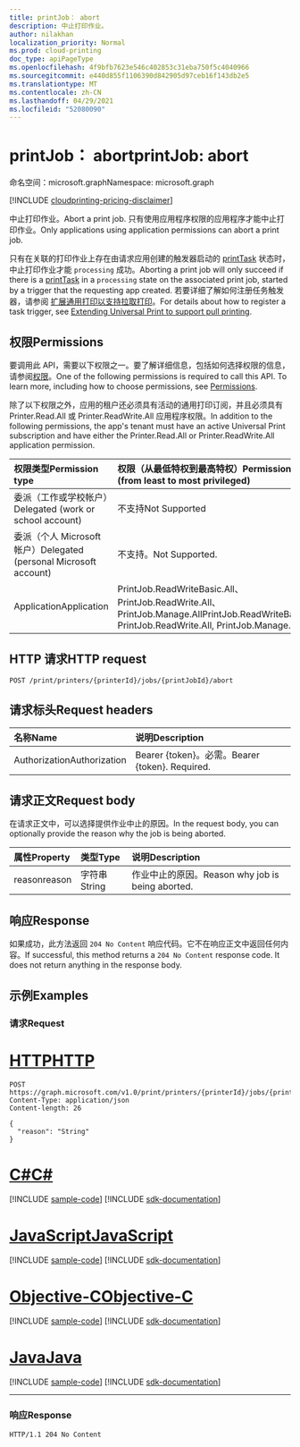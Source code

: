 ```yaml
---
title: printJob： abort
description: 中止打印作业。
author: nilakhan
localization_priority: Normal
ms.prod: cloud-printing
doc_type: apiPageType
ms.openlocfilehash: 4f9bfb7623e546c402853c31eba750f5c4040966
ms.sourcegitcommit: e440d855f1106390d842905d97ceb16f143db2e5
ms.translationtype: MT
ms.contentlocale: zh-CN
ms.lasthandoff: 04/29/2021
ms.locfileid: "52080090"
---
```

# <a name="printjob-abort"></a><span data-ttu-id="8dd9c-103">printJob： abort</span><span class="sxs-lookup"><span data-stu-id="8dd9c-103">printJob: abort</span></span>

<span data-ttu-id="8dd9c-104">命名空间：microsoft.graph</span><span class="sxs-lookup"><span data-stu-id="8dd9c-104">Namespace: microsoft.graph</span></span>

[!INCLUDE [cloudprinting-pricing-disclaimer](../../includes/cloudprinting-pricing-disclaimer.md)]

<span data-ttu-id="8dd9c-105">中止打印作业。</span><span class="sxs-lookup"><span data-stu-id="8dd9c-105">Abort a print job.</span></span> <span data-ttu-id="8dd9c-106">只有使用应用程序权限的应用程序才能中止打印作业。</span><span class="sxs-lookup"><span data-stu-id="8dd9c-106">Only applications using application permissions can abort a print job.</span></span>

<span data-ttu-id="8dd9c-107">只有在关联的打印作业上存在由请求应用创建的触发器启动的 [printTask](../resources/printTask.md) 状态时，中止打印作业才能 `processing` 成功。</span><span class="sxs-lookup"><span data-stu-id="8dd9c-107">Aborting a print job will only succeed if there is a [printTask](../resources/printTask.md) in a `processing` state on the associated print job, started by a trigger that the requesting app created.</span></span> <span data-ttu-id="8dd9c-108">若要详细了解如何注册任务触发器，请参阅 [扩展通用打印以支持拉取打印](/graph/universal-print-concept-overview#extending-universal-print-to-support-pull-printing)。</span><span class="sxs-lookup"><span data-stu-id="8dd9c-108">For details about how to register a task trigger, see [Extending Universal Print to support pull printing](/graph/universal-print-concept-overview#extending-universal-print-to-support-pull-printing).</span></span>

## <a name="permissions"></a><span data-ttu-id="8dd9c-109">权限</span><span class="sxs-lookup"><span data-stu-id="8dd9c-109">Permissions</span></span>
<span data-ttu-id="8dd9c-p103">要调用此 API，需要以下权限之一。要了解详细信息，包括如何选择权限的信息，请参阅[权限](/graph/permissions-reference)。</span><span class="sxs-lookup"><span data-stu-id="8dd9c-p103">One of the following permissions is required to call this API. To learn more, including how to choose permissions, see [Permissions](/graph/permissions-reference).</span></span>

<span data-ttu-id="8dd9c-112">除了以下权限之外，应用的租户还必须具有活动的通用打印订阅，并且必须具有 Printer.Read.All 或 Printer.ReadWrite.All 应用程序权限。</span><span class="sxs-lookup"><span data-stu-id="8dd9c-112">In addition to the following permissions, the app's tenant must have an active Universal Print subscription and have either the Printer.Read.All or Printer.ReadWrite.All application permission.</span></span>

|<span data-ttu-id="8dd9c-113">权限类型</span><span class="sxs-lookup"><span data-stu-id="8dd9c-113">Permission type</span></span> | <span data-ttu-id="8dd9c-114">权限（从最低特权到最高特权）</span><span class="sxs-lookup"><span data-stu-id="8dd9c-114">Permissions (from least to most privileged)</span></span> |
|:---------------|:--------------------------------------------|
|<span data-ttu-id="8dd9c-115">委派（工作或学校帐户）</span><span class="sxs-lookup"><span data-stu-id="8dd9c-115">Delegated (work or school account)</span></span>| <span data-ttu-id="8dd9c-116">不支持</span><span class="sxs-lookup"><span data-stu-id="8dd9c-116">Not Supported</span></span> |
|<span data-ttu-id="8dd9c-117">委派（个人 Microsoft 帐户）</span><span class="sxs-lookup"><span data-stu-id="8dd9c-117">Delegated (personal Microsoft account)</span></span>|<span data-ttu-id="8dd9c-118">不支持。</span><span class="sxs-lookup"><span data-stu-id="8dd9c-118">Not Supported.</span></span>|
|<span data-ttu-id="8dd9c-119">Application</span><span class="sxs-lookup"><span data-stu-id="8dd9c-119">Application</span></span>| <span data-ttu-id="8dd9c-120">PrintJob.ReadWriteBasic.All、PrintJob.ReadWrite.All、PrintJob.Manage.All</span><span class="sxs-lookup"><span data-stu-id="8dd9c-120">PrintJob.ReadWriteBasic.All, PrintJob.ReadWrite.All, PrintJob.Manage.All</span></span> |

## <a name="http-request"></a><span data-ttu-id="8dd9c-121">HTTP 请求</span><span class="sxs-lookup"><span data-stu-id="8dd9c-121">HTTP request</span></span>

<!-- {
  "blockType": "ignored"
}
-->
``` http
POST /print/printers/{printerId}/jobs/{printJobId}/abort
```

## <a name="request-headers"></a><span data-ttu-id="8dd9c-122">请求标头</span><span class="sxs-lookup"><span data-stu-id="8dd9c-122">Request headers</span></span>
|<span data-ttu-id="8dd9c-123">名称</span><span class="sxs-lookup"><span data-stu-id="8dd9c-123">Name</span></span>|<span data-ttu-id="8dd9c-124">说明</span><span class="sxs-lookup"><span data-stu-id="8dd9c-124">Description</span></span>|
|:---|:---|
|<span data-ttu-id="8dd9c-125">Authorization</span><span class="sxs-lookup"><span data-stu-id="8dd9c-125">Authorization</span></span>|<span data-ttu-id="8dd9c-p104">Bearer {token}。必需。</span><span class="sxs-lookup"><span data-stu-id="8dd9c-p104">Bearer {token}. Required.</span></span>|

## <a name="request-body"></a><span data-ttu-id="8dd9c-128">请求正文</span><span class="sxs-lookup"><span data-stu-id="8dd9c-128">Request body</span></span>
<span data-ttu-id="8dd9c-129">在请求正文中，可以选择提供作业中止的原因。</span><span class="sxs-lookup"><span data-stu-id="8dd9c-129">In the request body, you can optionally provide the reason why the job is being aborted.</span></span>

| <span data-ttu-id="8dd9c-130">属性</span><span class="sxs-lookup"><span data-stu-id="8dd9c-130">Property</span></span>     | <span data-ttu-id="8dd9c-131">类型</span><span class="sxs-lookup"><span data-stu-id="8dd9c-131">Type</span></span>        | <span data-ttu-id="8dd9c-132">说明</span><span class="sxs-lookup"><span data-stu-id="8dd9c-132">Description</span></span> |
|:-------------|:------------|:------------|
|<span data-ttu-id="8dd9c-133">reason</span><span class="sxs-lookup"><span data-stu-id="8dd9c-133">reason</span></span>|<span data-ttu-id="8dd9c-134">字符串</span><span class="sxs-lookup"><span data-stu-id="8dd9c-134">String</span></span>|<span data-ttu-id="8dd9c-135">作业中止的原因。</span><span class="sxs-lookup"><span data-stu-id="8dd9c-135">Reason why job is being aborted.</span></span>|

## <a name="response"></a><span data-ttu-id="8dd9c-136">响应</span><span class="sxs-lookup"><span data-stu-id="8dd9c-136">Response</span></span>

<span data-ttu-id="8dd9c-p105">如果成功，此方法返回 `204 No Content` 响应代码。它不在响应正文中返回任何内容。</span><span class="sxs-lookup"><span data-stu-id="8dd9c-p105">If successful, this method returns a `204 No Content` response code. It does not return anything in the response body.</span></span>

## <a name="examples"></a><span data-ttu-id="8dd9c-139">示例</span><span class="sxs-lookup"><span data-stu-id="8dd9c-139">Examples</span></span>

### <a name="request"></a><span data-ttu-id="8dd9c-140">请求</span><span class="sxs-lookup"><span data-stu-id="8dd9c-140">Request</span></span>

# <a name="http"></a>[<span data-ttu-id="8dd9c-141">HTTP</span><span class="sxs-lookup"><span data-stu-id="8dd9c-141">HTTP</span></span>](#tab/http)
<!-- {
  "blockType": "request",
  "name": "printjob_abort"
}
-->
``` http
POST https://graph.microsoft.com/v1.0/print/printers/{printerId}/jobs/{printJobId}/abort
Content-Type: application/json
Content-length: 26

{
  "reason": "String"
}
```
# <a name="c"></a>[<span data-ttu-id="8dd9c-142">C#</span><span class="sxs-lookup"><span data-stu-id="8dd9c-142">C#</span></span>](#tab/csharp)
[!INCLUDE [sample-code](../includes/snippets/csharp/printjob-abort-csharp-snippets.md)]
[!INCLUDE [sdk-documentation](../includes/snippets/snippets-sdk-documentation-link.md)]

# <a name="javascript"></a>[<span data-ttu-id="8dd9c-143">JavaScript</span><span class="sxs-lookup"><span data-stu-id="8dd9c-143">JavaScript</span></span>](#tab/javascript)
[!INCLUDE [sample-code](../includes/snippets/javascript/printjob-abort-javascript-snippets.md)]
[!INCLUDE [sdk-documentation](../includes/snippets/snippets-sdk-documentation-link.md)]

# <a name="objective-c"></a>[<span data-ttu-id="8dd9c-144">Objective-C</span><span class="sxs-lookup"><span data-stu-id="8dd9c-144">Objective-C</span></span>](#tab/objc)
[!INCLUDE [sample-code](../includes/snippets/objc/printjob-abort-objc-snippets.md)]
[!INCLUDE [sdk-documentation](../includes/snippets/snippets-sdk-documentation-link.md)]

# <a name="java"></a>[<span data-ttu-id="8dd9c-145">Java</span><span class="sxs-lookup"><span data-stu-id="8dd9c-145">Java</span></span>](#tab/java)
[!INCLUDE [sample-code](../includes/snippets/java/printjob-abort-java-snippets.md)]
[!INCLUDE [sdk-documentation](../includes/snippets/snippets-sdk-documentation-link.md)]

---


### <a name="response"></a><span data-ttu-id="8dd9c-146">响应</span><span class="sxs-lookup"><span data-stu-id="8dd9c-146">Response</span></span>
<!-- {
  "blockType": "response",
  "truncated": true
}
-->
``` http
HTTP/1.1 204 No Content
```

